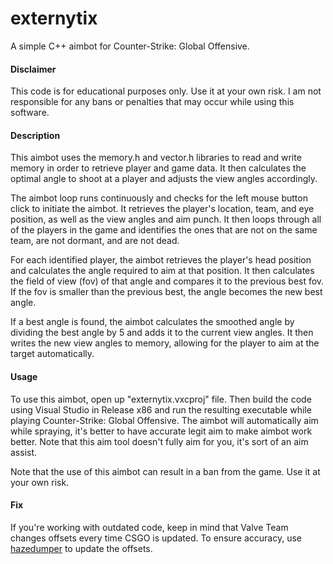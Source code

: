# externytix
A simple C++ aimbot for Counter-Strike: Global Offensive.

#### Disclaimer
This code is for educational purposes only. Use it at your own risk. I am not responsible for any bans or penalties that may occur while using this software.

#### Description
This aimbot uses the memory.h and vector.h libraries to read and write memory in order to retrieve player and game data. It then calculates the optimal angle to shoot at a player and adjusts the view angles accordingly.

The aimbot loop runs continuously and checks for the left mouse button click to initiate the aimbot. It retrieves the player's location, team, and eye position, as well as the view angles and aim punch. It then loops through all of the players in the game and identifies the ones that are not on the same team, are not dormant, and are not dead.

For each identified player, the aimbot retrieves the player's head position and calculates the angle required to aim at that position. It then calculates the field of view (fov) of that angle and compares it to the previous best fov. If the fov is smaller than the previous best, the angle becomes the new best angle.

If a best angle is found, the aimbot calculates the smoothed angle by dividing the best angle by 5 and adds it to the current view angles. It then writes the new view angles to memory, allowing for the player to aim at the target automatically.

#### Usage
To use this aimbot, open up "externytix.vxcproj" file. Then build the code using Visual Studio in Release x86 and run the resulting executable while playing Counter-Strike: Global Offensive. The aimbot will automatically aim while spraying, it's better to have accurate legit aim to make aimbot work better. Note that this aim tool doesn't fully aim for you, it's sort of an aim assist.

Note that the use of this aimbot can result in a ban from the game. Use it at your own risk.

#### Fix
If you're working with outdated code, keep in mind that Valve Team changes offsets every time CSGO is updated. To ensure accuracy, use [hazedumper](https://github.com/frk1/hazedumper/blob/master/csgo.hpp) to update the offsets.
